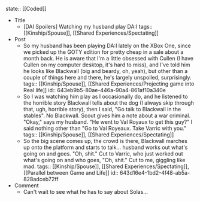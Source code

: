 state:: [[Coded]]

- Title
	- [DAI Spoilers] Watching my husband play DA:I
	  tags:: [[Kinship/Spouse]], [[Shared Experiences/Spectating]]
- Post
	- So my husband has been playing DA:I lately on the XBox One, since we picked up the GOTY edition for pretty cheap in a sale about a month back. He is aware that I'm a little obsessed with Cullen (I have Cullen on my computer desktop, it's hard to miss), and I've told him he looks like Blackwall (big and beardy, oh, yeah), but other than a couple of things here and there, he's largely unspoiled, surprisingly.
	  tags:: [[Kinship/Spouse]], [[Shared Experiences/Projecting game into Real life]]
	  id:: 643eb9b5-80ae-446a-90a4-861af10a340e
	- So I was watching him play as I occasionally do, and he listened to the horrible story Blackwall tells about the dog (I always skip through that, ugh, horrible story), then I said, "Go talk to Blackwall in the stables". No Blackwall. Scout gives him a note about a war criminal. "Okay," says my husband. "He went to Val Royaux to get this guy?" I said nothing other than "Go to Val Royeaux. Take Varric with you."
	  tags:: [[Kinship/Spouse]], [[Shared Experiences/Spectating]]
	- So the big scene comes up, the crowd is there, Blackwall marches up onto the platform and starts to talk... husband works out what's going on and goes. "Oh, shit." Cut to Varric, who just worked out what's going on and who goes, "Oh, shit."  Cut to me, giggling like mad.
	  tags:: [[Kinship/Spouse]], [[Shared Experiences/Spectating]], [[Parallel between Game and Life]]
	  id:: 643d16e4-1bd2-4f48-ab5a-828adceb72ff
- Comment
	- Can't wait to see what he has to say about Solas...